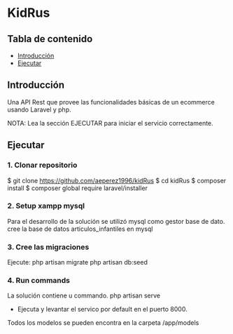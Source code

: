 
# KidRus

## Tabla de contenido

- [Introducción](#introducción)
- [Ejecutar](#ejecutar)

## Introducción

Una API Rest que provee las funcionalidades básicas de un ecommerce usando Laravel y php.

NOTA: Lea la sección EJECUTAR para iniciar el servicio correctamente.
## Ejecutar

### 1. Clonar repositorio


$ git clone https://github.com/aeperez1996/kidRus
$ cd kidRus
$ composer install
$ composer global require laravel/installer          


### 2. Setup xampp mysql

Para el desarrollo de la solución se utilizó mysql como gestor base de dato.
cree la base de datos articulos_infantiles en mysql 

### 3. Cree las migraciones
Ejecute:
php artisan migrate
php artisan db:seed

### 4. Run commands
La solución contiene u commando. 
php artisan serve

- Ejecuta y levantar el servico por default en el puerto 8000.

Todos los modelos se pueden encontra en la carpeta /app/models
